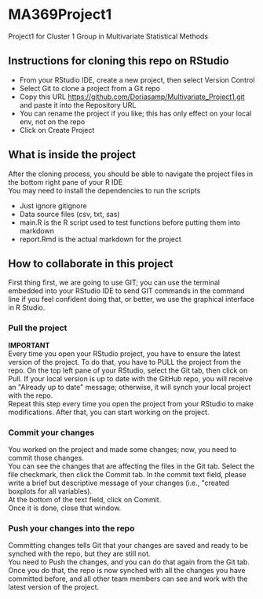 # MA369Project1
Project1 for Cluster 1 Group in Multivariate Statistical Methods

## Instructions for cloning this repo on RStudio 
- From your RStudio IDE, create a new project, then select Version Control
- Select Git to clone a project from a Git repo
- Copy this URL https://github.com/Doriasamp/Multivariate_Project1.git and paste it into the Repository URL
- You can rename the project if you like; this has only effect on your local env, not on the repo
- Click on Create Project

## What is inside the project
After the cloning process, you should be able to navigate the project files in the bottom right pane of your R IDE  
You may need to install the dependencies to run the scripts
- Just ignore gitignore
- Data source files (csv, txt, sas)
- main.R is the R script used to test functions before putting them into markdown
- report.Rmd is the actual markdown for the project

## How to collaborate in this project
First thing first, we are going to use GIT; you can use the terminal embedded into your RStudio IDE to send GIT commands in the command line if you feel confident doing that, or better, we use the graphical interface in R Studio.

### Pull the project
**IMPORTANT**  
Every time you open your RStudio project, you have to ensure the latest version of the project. To do that, you have to PULL the project from the repo.
On the top left pane of your RStudio, select the Git tab, then click on Pull. If your local version is up to date with the GitHub repo,  you will receive an "Already up to date" message; otherwise, it will synch your local project with the repo.  
Repeat this step every time you open the project from your RStudio to make modifications. After that, you can start working on the project.

### Commit your changes
You worked on the project and made some changes; now, you need to commit those changes.  
You can see the changes that are affecting the files in the Git tab. Select the file checkmark, then click the Commit tab. In the commit text field, please write a brief but descriptive message of your changes (i.e., "created boxplots for all variables).  
At the bottom of the text field, click on Commit.  
Once it is done, close that window.  

### Push your changes into the repo
Committing changes tells Git that your changes are saved and ready to be synched with the repo, but they are still not.  
You need to Push the changes, and you can do that again from the Git tab.  
Once you do that, the repo is now synched with all the changes you have committed before, and all other team members can see and work with the latest version of the project.


